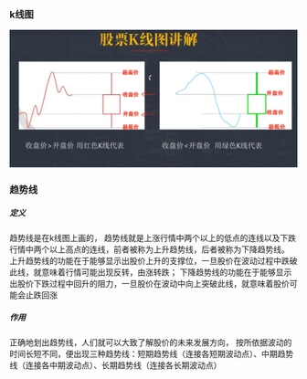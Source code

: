 ### k线图

![image-20220605105602567](assets/image-20220605105602567.png)



### 趋势线

##### 定义

趋势线是在k线图上画的，
趋势线就是上涨行情中两个以上的低点的连线以及下跌行情中两个以上高点的连线，前者被称为上升趋势线，后者被称为下降趋势线。
上升趋势线的功能在于能够显示出股价上升的支撑位，一旦股价在波动过程中跌破此线，就意味着行情可能出现反转，由涨转跌；
下降趋势线的功能在于能够显示出股价下跌过程中回升的阻力，一旦股价在波动中向上突破此线，就意味着股价可能会止跌回涨

##### 作用

正确地划出趋势线，人们就可以大致了解股价的未来发展方向，
按所依据波动的时间长短不同，便出现三种趋势线：短期趋势线（连接各短期波动点）、中期趋势线（连接各中期波动点）、长期趋势线（连接各长期波动点）